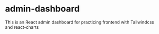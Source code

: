 # admin-dashboard
This is an React admin dashboard for practicing frontend with Tailwindcss and react-charts
